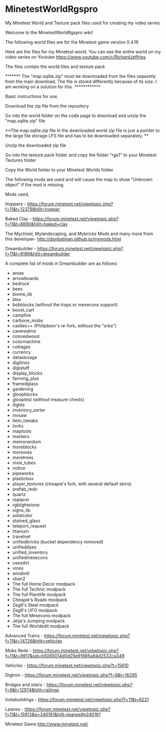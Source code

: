 # MinetestWorldRgspro
My Minetest World and Texture pack files used for creating my video series


Welcome to the MinetestWorldRgspro wiki!

The following world files are for the Minetest game version 0.4.16

Here are the files for my Minetest world. You can see the entire world on my video series on Youtube https://www.youtube.com/c/RichardJeffries

The files contain the world files and texture pack

******* The "map.sqlite.zip" must be downloaded from the files separetly from the main download.  The file is stored differently because of its size.  I am working on a solution for this. ************

Basic instructions for use.

Download the zip file from the repository

Go into the world folder on the code page to download and unzip the "map.sqlite.zip" file

**The map.sqlite.zip file in the downloaded world zip file is just a pointer to the large file storage LFS file and has to be downloaded separately. **

Unzip the downloaded zip file

Go into the texture pack folder and copy the folder "rgs1" to your Minetest Textures folder

Copy the World folder to your Minetest Worlds folder

The following mods are used and will cause the map to show "Unknown object" if the mod is missing

Mods used,

Hoppers - https://forum.minetest.net/viewtopic.php?f=11&t=12379&hilit=hopper

Baked Clay - https://forum.minetest.net/viewtopic.php?f=11&t=8890&hilit=baked+clay

The Mychisel, Mylandscaping, and Mybricks Mods and many more from this developer- http://donbatman.github.io/mymods.html

Dreambuilder - https://forum.minetest.net/viewtopic.php?f=11&t=9196&hilit=dreambuilder

A complete list of mods in Dreambuilder are as follows:
* areas
* arrowboards
* bedrock
* bees
* biome_lib
* blox
* bobblocks (without the traps or mesecons support)
* boost_cart
* campfire
* carbone_mobs
* castles++ (Philipbenr's re-fork, without the "orbs")
* caverealms
* coloredwood
* colormachine
* cottages
* currency
* datastorage
* digilines
* digistuff
* display_blocks
* farming_plus
* framedglass
* gardening
* gloopblocks
* glooptest (without treasure chests)
* ilights
* inventory_sorter
* invsaw
* item_tweaks
* locks
* maptools
* markers
* memorandum
* moreblocks
* moreores
* moretrees
* nixie_tubes
* notice
* pipeworks
* plasticbox
* player_textures (cheapie's fork, with several default skins)
* prefab_redo
* quartz
* replacer
* rgblightstone
* signs_lib
* solidcolor
* stained_glass
* teleport_request
* titanium
* travelnet
* unifiedbricks (bucket dependency removed)
* unifieddyes
* unified_inventory
* unifiedmesecons
* usesdirt
* vines
* windmill
* xban2
* The full Home Decor modpack
* The full Technic modpack
* The full Plantlife modpack
* Cheapie's Roads modpack
* Zeg9's Steel modpack
* Zeg9's UFO modpack
* The full Mesecons modpack
* Jeija's Jumping modpack
* The full Worldedit modpack


Advanced Trains - https://forum.minetest.net/viewtopic.php?f=11&t=14726&hilit=vehicles

Mobs Redo - https://forum.minetest.net/viewtopic.php?f=11&t=9917&sid=b5065014d0d29e91665a94d2532ca349

Vehicles - https://forum.minetest.net/viewtopic.php?t=15610

Digtron - https://forum.minetest.net/viewtopic.php?f=9&t=16295

Bridges and stairs - https://forum.minetest.net/viewtopic.php?f=9&t=12974&hilit=railings

Instabuildings - https://forum.minetest.net/viewtopic.php?f=11&t=6221

Lpanes - https://forum.minetest.net/viewtopic.php?f=11&t=15913&p=240161&hilit=lpanes#p240161

 
Minetest Game  http://www.minetest.net/
